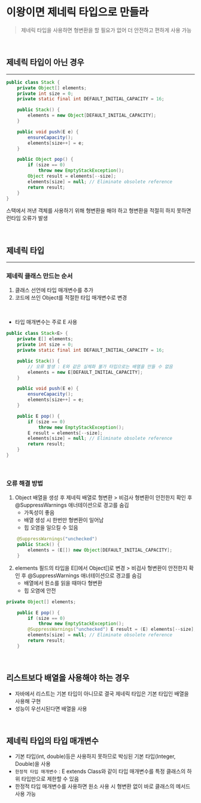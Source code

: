 # 이왕이면 제네릭 타입으로 만들라

> 제네릭 타입을 사용하면 형변환을 할 필요가 없어 더 안전하고 편하게 사용 가능

<br>

## 제네릭 타입이 아닌 경우

---

```java
public class Stack {
    private Object[] elements;
    private int size = 0;
    private static final int DEFAULT_INITIAL_CAPACITY = 16;

    public Stack() {
        elements = new Object[DEFAULT_INITIAL_CAPACITY];
    }

    public void push(E e) {
        ensureCapacity();
        elements[size++] = e;
    }

    public Object pop() {
        if (size == 0)
            throw new EmptyStackException();
        Object result = elements[--size];
        elements[size] = null; // Eliminate obsolete reference
        return result;
    }
}
```

스택에서 꺼낸 객체를 사용하기 위해 형변환을 해야 하고 형변환을 적절히 하지 못하면 런타임 오류가 발생

<br>

## 제네릭 타입

---

### 제네릭 클래스 만드는 순서
 1. 클래스 선언에 타입 매개변수를 추가
 2. 코드에 쓰인 Object를 적절한 타입 매개변수로 변경

<br>

 - 타입 매개변수는 주로 E 사용

```java
public class Stack<E> {
    private E[] elements;
    private int size = 0;
    private static final int DEFAULT_INITIAL_CAPACITY = 16;

    public Stack() {
        // 오류 발생 : E와 같은 실체화 불가 타입으로는 배열을 만들 수 없음
        elements = new E[DEFAULT_INITIAL_CAPACITY];
    }

    public void push(E e) {
        ensureCapacity();
        elements[size++] = e;
    }

    public E pop() {
        if (size == 0)
            throw new EmptyStackException();
        E result = elements[--size];
        elements[size] = null; // Eliminate obsolete reference
        return result;
    }
}
```

<br>

### 오류 해결 방법
 1. Object 배열을 생성 후 제네릭 배열로 형변환 > 비검사 형변환이 안전한지 확인 후 @SuppressWarnings 애너테이션으로 경고를 숨김
    - 가독성이 좋음
    - 배열 생성 시 한번만 형변환이 일어남
    - 힙 오염을 일으킬 수 있음
```java
    @SuppressWarnings("unchecked")
    public Stack() {
        elements = (E[]) new Object[DEFAULT_INITIAL_CAPACITY];
    }
```
 2. elements 필드의 타입을 E[]에서 Object[]로 변경 > 비검사 형변환이 안전한지 확인 후 @SuppressWarnings 애너테이션으로 경고를 숨김
    - 배열에서 원소를 읽을 때마다 형변환
    - 힙 오염에 안전
```java
private Object[] elements;

    public E pop() {
        if (size == 0)
            throw new EmptyStackException();
        @SuppressWarnings("unchecked") E result = (E) elements[--size];
        elements[size] = null; // Eliminate obsolete reference
        return result;
    }
```

<br>

## 리스트보다 배열을 사용해야 하는 경우

 - 자바에서 리스트는 기본 타입이 아니므로 결국 제네릭 타입은 기본 타입인 배열을 사용해 구현
 - 성능이 우선시된다면 배열을 사용

<br>

## 제네릭 타입의 타입 매개변수
 - 기본 타입(int, double)등은 사용하지 못하므로 박싱된 기본 타입(Integer, Double)을 사용
 - `한정적 타입 매개변수` : E extends Class와 같이 타입 매개변수를 특정 클래스의 하위 타입만으로 제한할 수 있음
 - 한정적 타입 매개변수를 사용하면 원소 사용 시 형변환 없이 바로 클래스의 메서드 사용 가능
